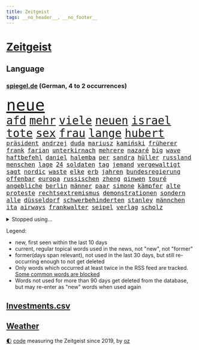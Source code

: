 ```yaml
---
title: Zeitgeist
tags: __no_header__, __no_footer__
---
```


# [Zeitgeist](https://oliz.io/zeitgeist/)

## Language

<h3><a href="https://www.spiegel.de" target="_blank">spiegel.de</a> (German, 4 to 2 occurrences)</h3>
<p style="font-family:monospace">
<span style="font-size:32pt"><a href="news_links.html#neue" class="current">neue</a></span>
<br>
<span style="font-size:22pt"><a href="news_links.html#afd" class="current">afd</a></span>
<span style="font-size:22pt"><a href="news_links.html#mehr" class="current">mehr</a></span>
<span style="font-size:22pt"><a href="news_links.html#viele" class="current">viele</a></span>
<span style="font-size:22pt"><a href="news_links.html#neuen" class="current">neuen</a></span>
<span style="font-size:22pt"><a href="news_links.html#israel" class="current">israel</a></span>
<span style="font-size:22pt"><a href="news_links.html#tote" class="current">tote</a></span>
<span style="font-size:22pt"><a href="news_links.html#sex" class="current">sex</a></span>
<span style="font-size:22pt"><a href="news_links.html#frau" class="current">frau</a></span>
<span style="font-size:22pt"><a href="news_links.html#lange" class="current">lange</a></span>
<span style="font-size:22pt"><a href="news_links.html#hubert" class="current">hubert</a></span>
<br>
<span style="font-size:12pt"><a href="news_links.html#präsident" class="current">präsident</a></span>
<span style="font-size:12pt"><a href="news_links.html#andrzej" class="current">andrzej</a></span>
<span style="font-size:12pt"><a href="news_links.html#duda" class="current">duda</a></span>
<span style="font-size:12pt"><a href="news_links.html#mariusz" class="current">mariusz</a></span>
<span style="font-size:12pt"><a href="news_links.html#kamiński" class="current">kamiński</a></span>
<span style="font-size:12pt"><a href="news_links.html#früherer" class="current">früherer</a></span>
<span style="font-size:12pt"><a href="news_links.html#frank" class="current">frank</a></span>
<span style="font-size:12pt"><a href="news_links.html#farian" class="new">farian</a></span>
<span style="font-size:12pt"><a href="news_links.html#unterkirnach" class="new">unterkirnach</a></span>
<span style="font-size:12pt"><a href="news_links.html#mehrere" class="current">mehrere</a></span>
<span style="font-size:12pt"><a href="news_links.html#nazaré" class="new">nazaré</a></span>
<span style="font-size:12pt"><a href="news_links.html#big" class="current">big</a></span>
<span style="font-size:12pt"><a href="news_links.html#wave" class="new">wave</a></span>
<span style="font-size:12pt"><a href="news_links.html#haftbefehl" class="current">haftbefehl</a></span>
<span style="font-size:12pt"><a href="news_links.html#daniel" class="current">daniel</a></span>
<span style="font-size:12pt"><a href="news_links.html#halemba" class="current">halemba</a></span>
<span style="font-size:12pt"><a href="news_links.html#per" class="current">per</a></span>
<span style="font-size:12pt"><a href="news_links.html#sandra" class="current">sandra</a></span>
<span style="font-size:12pt"><a href="news_links.html#hüller" class="current">hüller</a></span>
<span style="font-size:12pt"><a href="news_links.html#russland" class="current">russland</a></span>
<span style="font-size:12pt"><a href="news_links.html#menschen" class="current">menschen</a></span>
<span style="font-size:12pt"><a href="news_links.html#lage" class="current">lage</a></span>
<span style="font-size:12pt"><a href="news_links.html#24" class="current">24</a></span>
<span style="font-size:12pt"><a href="news_links.html#soldaten" class="current">soldaten</a></span>
<span style="font-size:12pt"><a href="news_links.html#tag" class="current">tag</a></span>
<span style="font-size:12pt"><a href="news_links.html#jemand" class="current">jemand</a></span>
<span style="font-size:12pt"><a href="news_links.html#vergewaltigt" class="current">vergewaltigt</a></span>
<span style="font-size:12pt"><a href="news_links.html#sagt" class="current">sagt</a></span>
<span style="font-size:12pt"><a href="news_links.html#nordic" class="new">nordic</a></span>
<span style="font-size:12pt"><a href="news_links.html#waste" class="new">waste</a></span>
<span style="font-size:12pt"><a href="news_links.html#elke" class="current">elke</a></span>
<span style="font-size:12pt"><a href="news_links.html#erb" class="new">erb</a></span>
<span style="font-size:12pt"><a href="news_links.html#jahren" class="current">jahren</a></span>
<span style="font-size:12pt"><a href="news_links.html#bundesregierung" class="current">bundesregierung</a></span>
<span style="font-size:12pt"><a href="news_links.html#offenbar" class="current">offenbar</a></span>
<span style="font-size:12pt"><a href="news_links.html#europa" class="current">europa</a></span>
<span style="font-size:12pt"><a href="news_links.html#russischen" class="current">russischen</a></span>
<span style="font-size:12pt"><a href="news_links.html#zheng" class="new">zheng</a></span>
<span style="font-size:12pt"><a href="news_links.html#qinwen" class="new">qinwen</a></span>
<span style="font-size:12pt"><a href="news_links.html#touré" class="new">touré</a></span>
<span style="font-size:12pt"><a href="news_links.html#angebliche" class="current">angebliche</a></span>
<span style="font-size:12pt"><a href="news_links.html#berlin" class="current">berlin</a></span>
<span style="font-size:12pt"><a href="news_links.html#männer" class="current">männer</a></span>
<span style="font-size:12pt"><a href="news_links.html#paar" class="current">paar</a></span>
<span style="font-size:12pt"><a href="news_links.html#simone" class="new">simone</a></span>
<span style="font-size:12pt"><a href="news_links.html#kämpfer" class="current">kämpfer</a></span>
<span style="font-size:12pt"><a href="news_links.html#alte" class="current">alte</a></span>
<span style="font-size:12pt"><a href="news_links.html#proteste" class="current">proteste</a></span>
<span style="font-size:12pt"><a href="news_links.html#rechtsextremismus" class="current">rechtsextremismus</a></span>
<span style="font-size:12pt"><a href="news_links.html#demonstrationen" class="current">demonstrationen</a></span>
<span style="font-size:12pt"><a href="news_links.html#sondern" class="current">sondern</a></span>
<span style="font-size:12pt"><a href="news_links.html#alle" class="current">alle</a></span>
<span style="font-size:12pt"><a href="news_links.html#düsseldorf" class="current">düsseldorf</a></span>
<span style="font-size:12pt"><a href="news_links.html#schwerbehinderten" class="new">schwerbehinderten</a></span>
<span style="font-size:12pt"><a href="news_links.html#stanley" class="current">stanley</a></span>
<span style="font-size:12pt"><a href="news_links.html#männchen" class="current">männchen</a></span>
<span style="font-size:12pt"><a href="news_links.html#ita" class="new">ita</a></span>
<span style="font-size:12pt"><a href="news_links.html#airways" class="current">airways</a></span>
<span style="font-size:12pt"><a href="news_links.html#frankwalter" class="current">frankwalter</a></span>
<span style="font-size:12pt"><a href="news_links.html#seipel" class="current">seipel</a></span>
<span style="font-size:12pt"><a href="news_links.html#verlag" class="current">verlag</a></span>
<span style="font-size:12pt"><a href="news_links.html#scholz" class="current">scholz</a></span>
</p>
<details>
<summary>Stopped using...</summary>
<p class="former" style="font-size:12pt">
aufgefordert(1189) covid(1188) elfmeter(1188) erholung(1188) gestohlen(1188) richterin(1188) vierte(1188) summe(1187) fischer(1186) la(1186) 2000(1185) bundesamt(1185) entschied(1185) londoner(1185) bisherige(1184) coronavirus(1184) ifoinstitut(1184) tötete(1184) versprach(1184) boot(1183) drehen(1183) erhoben(1183) geduld(1183) kurzfristig(1183) positiv(1183) premierminister(1183) pressekonferenz(1183) spanier(1183) sänger(1183) ursula(1183) debüt(1182) durchsetzen(1182) eindruck(1182) einstieg(1182) halben(1182) interesse(1182) konservativen(1182) spur(1182) tötet(1182) beschluss(1181) george(1181) gewissen(1181) jüngste(1181) schlimmsten(1181) sexuelle(1181) verschieben(1181) finanziell(1180) kiel(1180) klubs(1180) spott(1180) untersuchungen(1180) verlängerung(1180) verschiedene(1180) aufnehmen(1179) büros(1179) eröffnet(1179) gipfel(1179) infektion(1179) jahrhundert(1179) tödliche(1179) usamerikaner(1179) verlängert(1179) zählen(1179) durchsuchungen(1178) gegenteil(1178) leyen(1177) netzwerk(1177) sc(1177) bundestrainer(1176) geheimnis(1176) schadet(1176) erschüttert(1175) inszeniert(1175) schottland(1175) jedenfalls(1174) öffentlichkeit(1174) 500(1173) viktor(1173) enthüllt(1172) gebe(1172) käufer(1172) schwierigkeiten(1172) anbieter(1171) anschläge(1171) i(1171) endete(1170) tausenden(1170) aufgegeben(1169) senkt(1168) tatverdächtigen(1168) aktiv(1167) eigener(1167) deutsches(1164) gesetze(1164) richard(1164) näher(1163) aufarbeitung(1162) vieles(1162) damals(1161) öffentliche(1160) frisch(1159) trug(1159) führenden(1158) s(1158) größere(1157) hafen(1157) journalist(1157) bundesgerichtshof(1156) händler(1156) syrer(1155) uni(1155) wachsen(1154) gehörte(1152) rang(1150) abhängig(1149) schwung(1145) thüringer(1143) smartphones(1140) kanadas(1133) armen(1132) drohne(1131) erhebliche(1131) startup(1131) ausgaben(1126) gelangen(1120) flog(1118) polizeiruf(1085) cent(1075) anna(1069) wolken(1040) long(1010) angebote(1004) 250(988) holz(970) vorsicht(938) zentralbank(933) seither(930) verdi(928) adac(926) drohenden(922) ministerin(922) inflationsrate(919) ohnehin(916) kilogramm(913) freigesprochen(912) partnerschaft(912) bundesrat(903) autoren(902) zugestimmt(898) erfolgreichste(887) 700(879) schwarz(877) exil(873) musks(873) befürwortet(871) günstiges(868) erhofft(867) parlaments(867) tiger(835) gleichen(831) straftaten(824) basketballstar(821) energiekrise(814) halbes(813) spezielle(810) heidenreich(805) magazin(801) menschlichkeit(797) rhein(796) unbekannter(795) euländer(790) lieferungen(790) gestört(788) stadtteil(784) unserem(775) guterres(769) entsteht(762) ärztin(759) diskussionen(758) zustimmung(755) erwiesen(753) verteuert(746) kremlchef(737) leitete(736) gefechte(731) systematisch(728) untergang(724) desto(723) schwieriger(716) euch(710) herausgefunden(706) bestand(704) 2014(700) 62(699) positiven(692) gekämpft(687) oppositionellen(686) schülern(685) mbappé(681) samt(680) fortsetzen(675) links(651) ansturm(642) finanzierung(642) braunschweig(640) fußballerinnen(640) nationalelf(640) erlauben(634) herrschte(634) indem(633) crew(631) weitermachen(629) zugänglich(626) isoliert(605) luisa(602) mordfall(600) 1200(597) ran(596) steuerhinterziehung(594) dänischen(590) grünenpolitikerin(590) angeschlagenen(589) ernannt(581) stärksten(580) verheerend(579) führungskräfte(578) französischer(576) künstlichen(572) veröffentlichen(570) misshandelt(568) gegenwart(566) ukrainerusslandkrieg(565) zuwanderung(563) anlauf(562) erntet(561) finde(560) unentschieden(559) olympiasiegerin(557) demenz(556) schrumpfen(555) namens(550) braun(549) krebserkrankung(549) fassungslos(542) stören(541) schwächelt(540) freigabe(530) scheiden(524) werben(520) moderator(519) protestbewegung(517) 89(515) beseitigt(514) vereinbarten(513) weltgrößten(511) psychischen(510) heikle(507) angezeigt(501) missverständnis(495) nackt(495) lula(489) bundesbank(487) historisches(479) entzieht(466) quer(462) vereinbarung(462) einsamkeit(461) symbole(458) versehen(457) überraschenden(457) sauber(454) verzeichnen(454) abgestimmt(453) elektronische(451) future(451) aktivist(447) pjöngjang(447) großeinsatz(446) ignoriert(445) auszeichnung(443) mama(440) umfassende(436) entführt(435) abbruch(434) sam(432) erreichbar(429) rudi(425) nächtlichen(424) human(422) misstrauen(421) paus(419) 500000(411) testet(407) ausgabe(405) 1991(401) häufen(400) wiederholen(398) dfbelf(395) kritikern(394) hauses(393) text(393) labor(391) indigene(390) erstickt(389) verschafft(387) beheben(381) mag(378) chefredakteur(377) traditionellen(375) al(374) regenfälle(374) völler(373) fahnder(372) pokal(372) renommierte(372) überflüssig(370) gebühren(368) fassen(364) hinkt(364) googles(363) c(360) luftverschmutzung(359) revision(358) muslime(356) bildungsministerium(355) miete(352) meditation(351) unosicherheitsrat(351) hochhaus(350) kommender(350) getragen(349) initiative(349) gesammelt(347) jason(346) vorstandschef(345) baden(341) vermeintlicher(340) eskalierte(339) gelangt(339) regierungsvertreter(339) nötigung(338) nagelsmann(332) annehmen(331) stein(331) ajax(329) schleswigholsteins(329) uefa(329) tarifverhandlungen(328) georgien(327) achtsamkeit(326) toll(323) fett(322) neapel(322) ministerpräsidenten(320) 150000(318) grafiken(318) 51(316) loswerden(315) profifußballer(311) amtskollege(310) zogen(309) 30000(308) ankommen(305) duisburg(304) 15jähriger(302) haushaltsstreit(301) legalisierung(301) prioritäten(300) saisonstart(300) nützt(299) gesteht(296) optionen(294) allzu(292) lebenslanger(292) beleg(288) naiv(288) bundesverwaltungsgericht(286) griechische(284) mannheim(282) wiederwahl(282) einspruch(280) portal(279) kollabiert(278) veto(278) wiedergewählt(277) geknackt(276) heutige(274) linksfraktion(274) verschiedener(273) vermeintlich(271) helmut(267) vorausgesetzt(267) übergriff(267) artenvielfalt(258) chaotisch(256) genutzte(256) beschmiert(254) ost(254) exkanzler(253) tanken(253) einsturz(252) jagen(252) arbeiter(251) belgische(250) rudy(250) sang(250) sportart(250) rad(247) halbjahr(246) grenzkontrollen(245) gästen(244) katrin(244) rotenburg(243) funk(241) problematisch(241) arabischen(237) innovation(237) spdfraktion(236) gewissheit(235) minutenlang(234) anschlägen(233) ereignis(233) tegernsee(232) verwechselt(230) brannte(227) mahnen(226) impfstoff(225) ermöglicht(223) finger(221) herkunftsstaaten(221) luis(218) stopfen(218) wiese(217) einbestellt(216) epstein(216) jeffrey(216) giuliani(214) wirtschaftlich(214) 17jährigen(213) bafög(213) shell(212) 38jähriger(211) mysteriöse(211) schwieg(211) zurückbekommen(211) bürgern(210) indischer(210) wird’s(207) 77(206) kylian(206) aleksandar(205) installation(205) überraschungsteam(205) bundesagentur(204) errichtet(204) zügen(203) wümme(202) marschflugkörper(201) lieb(197) drohnenaufnahmen(196) schmerz(196) fattah(195) romane(195) bunten(194) gefährt(194) spitzenfußball(193) attraktiv(192) iranerin(191) mitgliedstaaten(190) telefon(190) schwach(189) vorne(189) fußballem(188) quellen(187) zustellung(187) ehre(185) landeshauptstadt(185) mahnte(185) nationalteam(184) trends(184) bestohlen(183) vielfalt(183) asylrecht(181) travis(181) dfbfrauen(179) masken(179) verbreitung(179) aufzunehmen(178) erweitert(178) gefährlichste(178) popstars(176) saßen(176) eauto(175) postbank(174) reserven(174) schande(174) verfilmt(174) unzufriedenheit(173) weltmeisterschaft(172) ezb(171) lissabon(171) unterhaltung(171) neonazi(170) aushalten(169) unterscheiden(169) wattenmeer(169) 20jähriger(167) hacken(167) neukunden(167) schnäppchen(167) winfried(167) wmtitel(167) andré(166) meteorologen(166) aufatmen(165) beeinträchtigen(165) arbeitern(164) entpuppt(164) lagen(164) mietpreise(164) teuerste(164) todesfall(164) unterschiedlicher(164) sechsstellige(163) milliardenschweres(160) sterne(160) ausbeutung(159) grundsätze(159) froh(158) stützen(158) säugetiere(158) entstand(156) erpresst(156) vorfalls(156) elternhaus(154) regelwerk(154) ernste(153) strafbefehl(153) abbau(152) erschien(152) vereint(152) zusammenarbeitet(152) teilzeit(151) wissenschaftlich(151) libyschen(150) chicken(149) mau(148) terroranschlag(148) town(148) frachtschiffe(147) lebensfreude(147) toren(147) baubranche(146) geprüft(146) kehrten(146) kruse(146) ungefährlich(146) verschlechtert(146) traumatisiert(145) amber(144) sportpsychologe(144) abbild(143) akute(143) uber(143) 96(142) heimatland(142) unwohlsein(142) körperliche(141) betrieben(140) gebürtige(140) holstein(140) leser(140) maier(139) schwenken(139) express(138) südfront(138) urs(138) aufstehen(137) schach(137) ratingagentur(136) bemerkte(135) digitalen(135) afdchef(133) riesiges(133) verüben(133) andauern(132) parat(132) superreiche(132) einmarsch(131) gekürzt(130) grenzübergang(130) kürzen(130) moscheen(130) schwachen(130) tankstelle(130) ähnelt(130) unten(129) zensur(129) verübt(128) einigten(127) ermordeten(127) griffen(127) vertreiben(127) abstiegskampf(126) fünfjährige(126) gewöhnt(125) flüssigerdgas(124) rennfahrer(124) rucksack(124) sozialstaats(124) niedrigeren(123) betrag(122) berger(121) impfen(121) biografien(120) deine(120) schmerzhafter(120) dumm(119) individuelle(119) litt(119) verfasst(119) virales(119) exanwalt(118) wohnungsnot(118) damalige(117) neuesten(117) phänomen(117) young(117) 23jährigen(116) abdel(116) angehören(116) baustopp(116) einziges(116) elsisi(116) home(116) reformiert(116) 2001(115) belastungsgrenze(115) jugendstrafe(115) verstößen(115) auktion(114) rumänische(114) katzen(113) schockierte(113) uwe(113) autoattacke(112) neuling(112) palästinensischer(112) charlie(111) kühne(111) starkgemacht(111) knallte(110) moldau(110) stauen(110) bezug(109) grünes(109) leitung(109) afroamerikaner(108) gravierend(108) kühl(108) marschieren(108) thompson(108) traditionsreiche(108) dokumentarfilm(107) magie(107) moderatorin(107) wintershall(107) zuschlag(107) rockstar(106) auferstehung(105) auftritte(105) jüdischen(105) klargestellt(105) preisverleihung(105) industrien(104) zelte(104) außergewöhnliche(103) beleidigte(103) haustiere(103) konzertfilm(103) lieferwagen(103) lindert(103) umweltschützern(103) überraschte(103) erstaunliche(102) ukrainekriegs(102) zweijährige(102) beckmann(101) eigentlichen(101) flüchtlingspolitik(101) blutige(100) darstellung(100) gefängnisstrafe(100) lebenslangen(100) spezialkräften(100) kommissionspräsidentin(99) künstlers(99) volle(99) leitzins(98) saniert(98) strafgerichtshof(98) geschäftspartner(97) organisatoren(97) angeführt(96) entertainer(96) zurückgegeben(96) championsleaguegruppenphase(95) festnehmen(95) norwegischen(95) sofern(95) absoluten(94) gutmachen(94) himmelsspektakel(94) teslachef(94) unterlegen(94) absurde(93) görlitz(93) klausmichael(93) medizinische(93) pressefreiheit(93) weltgrößte(93) fracht(92) humanitären(92) rosenheim(92) spitznamen(92) störungen(92) bildungsurlaub(91) einseitig(91) grenzregion(91) spiegelrekonstruktion(91) ölkonzern(91) brandstifter(90) canceln(90) europaparlament(90) rotterdam(90) trade(90) umweltfreundlich(90) 14jährige(89) abramowitsch(89) affen(89) interessanten(89) kochbuch(89) oligarch(89) polarlichter(89) relativ(89) senta(89) tournee(89) zack(89) banknoten(88) einlegen(88) eusanktionen(88) wärmen(88) aufruhr(87) gerichtsurteil(87) gesenkt(87) solidarisiert(87) vermeidet(87) a81(86) fingerzeig(86) gedächtnis(86) heidenheimer(86) veröffentlichung(86) wechseljahre(86) zusammenleben(86) einberufen(85) historikerin(85) sportministerin(85) unveröffentlichten(85) behoben(84) kritischen(84) olympiaqualifikation(84) wettbewerbshütern(84) beckham(83) klimagelds(83) spurs(83) treibstofflager(83) beschießen(82) elektrosuv(82) fassung(82) gestorbenen(82) intern(82) sonnenstürme(82) überführt(82) colin(81) echter(81) kreistag(81) ruinierte(81) 73jährige(80) coronaimpfstoffen(80) finanzhilfen(80) kaufhaus(80) narzissten(80) steuervorteile(80) csulandesgruppenchef(79) dobrindt(79) pushbacks(79) umwege(79) verordnet(79) entsendung(78) medium(78) referees(78) weltmeisterschaften(78) antetokounmpo(77) asylreform(77) coming(77) eiserne(77) geschleudert(77) giannis(77) gucken(77) migrationsdeal(77) oberlandesgericht(77) parteivorsitzenden(77) schräge(77) unterscheidet(77) asylsuchenden(76) besorgen(76) hamasangriff(76) regierungswechsel(76) regungslos(76) zwingend(76) cyberattacken(75) großangriff(75) i5(75) saarbrücken(75) briefe(74) erkenntnissen(74) härterer(74) jeher(74) ruhiger(74) zustellen(74) euroraum(73) menschengemachten(73) politikertochter(73) schlacht(73) tandler(73) überwältigt(73) angreifern(72) eingefahren(72) führungsriege(72) lasst(72) migrationsbeauftragter(72) unternehmerin(72) verbotenen(72) auszulagern(71) kilometern(71) krankes(71) übersteht(71) bejubeln(70) cheng(70) gastiert(70) generalverdacht(70) hyperaktivität(70) impulsivität(70) jazeera(70) kindesalter(70) kingdom(70) käme(70) paketbranche(70) resonanz(70) vergleichstests(70) verhaltenstherapien(70) bodenoffensive(69) fröhlich(69) gazastadt(69) ratlos(69) völkern(69) bo(68) freue(68) gefährlichsten(68) gilad(68) knüpft(68) mariupol(68) onlineplattformen(68) stroms(68) symbolen(68) unerträglicher(68) unochef(68) woods(68) bestes(67) eingewiesen(67) kibbuz(67) perspektivwechsel(67) ureinwohner(67) westdeutschen(67) militärpräsenz(66) mohammad(66) strafmaßnahmen(66) tibon(66) wild(66) 68jährige(65) bundes(65) emir(65) hasses(65) leitungen(65) spender(65) strahlt(65) vielmehr(65) christmas(64) containerschiffe(64) erhob(64) ingo(64) mercedeswerk(64) niedrige(64) stadien(64) suezkanal(64) synagoge(64) süddeutschen(64) tipp(64) unbeliebt(64) eingefroren(63) hobby(63) katastrophale(63) koalitionsvertrag(63) konstruktiv(63) rekordwert(63) tabelle(63) essay(62) generalstaatsanwaltschaft(62) handlungsunfähig(62) kettensäge(62) kriegswaffe(62) schwaben(62) unsichtbare(62) zuschauern(62) abschiebestopp(61) aleppo(61) eröffnungsrede(61) gotteshaus(61) paaren(61) spieltag(61) tagebuch(61) veredelt(61) zivilen(61) zwischenfälle(61) 1988(60) direkte(60) gesprächsstoff(60) immunsystem(60) positioniert(60) verschleppter(60) verzögerungstaktik(60) airbnb(59) airbnbarbitrage(59) aushält(59) einträgliche(59) etablieren(59) luxushotel(59) monatlich(59) munter(59) polarisierung(59) silva(59) terrorangriffe(59) zweckentfremdet(59) cas(58) erwartungsgemäß(58) flächenbrand(58) klimafreundliche(58) lasten(58) schleswig(58) turnhalle(58) anklagen(57) beeindruckt(57) eautobauer(57) fdppolitikerin(57) gelage(57) ruhen(57) zivilgesellschaft(57) agrarminister(56) bewaffneter(56) cop28(56) iranerinnen(56) sewing(56) torsten(56) wachsfigurenkabinett(56) übergabe(56) analysen(55) exzellent(55) gehypte(55) mangelhaft(55) trainerbank(55) wachse(55) arbeiteten(54) aussagt(54) einseitige(54) finanzministerium(54) gerichten(54) gläser(54) hirsch(54) künstlerische(54) psychiatrischen(54) regional(54) anerkennen(53) detailliert(53) palästinenserbehörde(53) schwindende(53) unoresolution(53) abos(52) großvater(52) handelsabkommen(52) lakers(52) lebron(52) steuerbehörde(52) zwangslage(52) bsi(51) führungskräften(51) gegenden(51) guardian(51) südpolarmeer(51) usschauspieler(51) weihnachtszeit(51) wembanyama(51) zusammenbrach(51) ernsthafte(50) spiels(50) svensson(50) anreize(49) clippers(49) freitagmorgen(49) gazaresolution(49) jährliche(49) lockdown(49) matthäus(49) satellitendaten(49) schwerin(49) verfassungsgerichts(49) 700000(48) anstrengende(48) bombardierung(48) fluminense(48) friendsstar(48) fußballspiel(48) herrscher(48) leitkulturdebatte(48) patent(48) rechtliche(48) abgeraten(47) dünn(47) ghana(47) hell(47) türkin(47) bahnausbau(46) einsturzgefahr(46) kadewe(46) mitarbeiterinnen(46) basteln(45) gesundheitsbehörde(45) konservatives(45) manch(45) nahostkrieg(45) weststrand(45) wunschdenken(45) zündende(45) ausruhen(44) belastungsprobe(44) bundeskriminalamt(44) habecks(44) jegliche(44) museumsdirektor(44) sprecherin(44) thailändische(44) lieferkettengesetz(43) müdigkeit(43) run(43) studio(43) versteuert(43) vorziehen(43) anträgen(42) hackergruppe(42) heizöl(42) migrationsabkommen(42) sicherheitspersonal(42) spitzengruppe(42) zuteil(42) arthrose(41) endoprothesen(41) gelenk(41) kniearthrose(41) knorpel(41) marvel(41) saal(41) schuldenregeln(41) schwankungen(41) tim(41) verlässlich(41) übel(41) 102(40) drängeln(40) fell(40) festen(40) gelacht(40) gespalten(40) schadsoftware(40) verwüstete(40) staatsoberhaupt(39) vollends(39) befahrbar(38) flugtickets(38) mitbegründer(38) mitgliederversammlung(38) siegesserie(38) sozialstaat(38) wunderwuzzi(38) anliegen(37) britisches(37) folgenschwere(37) gestritten(37) ranga(37) tarifkonflikt(37) erstmalig(36) kundschaft(36) passwörter(36) schonen(36) auswertungen(35) christlichen(35) eubeitrittsgespräche(35) motivierter(35) parkplatz(35) rettungssanitäter(35) devid(34) figur(34) gefühlte(34) hermann(34) sicherten(34) striesow(34) geplantes(33) handwerk(33) händeringend(33) kartell(33) landmaschinen(33) längeren(33) polizeistation(33) sanktionierte(33) stream(33) twitternachfolger(33) abgewickelt(32) dfl(32) mitgliederbefragung(32) nachbarin(32) wahlkampfhilfe(32) investorendeal(31) schriftstellerverband(31) türk(31) zugute(31) 45jährigen(30) endgültige(30) haushaltspolitik(30) nbaspieler(30) ultramarathon(30) ungeschlagen(30) urteils(30) überstand(30) beschuldigten(29) mahlzeiten(29) putschversuch(29) superkraft(29) unbeschadet(29) zurückgenommen(29) übersetzung(29) befunden(28) emiraten(28) gültig(28) mitarbeiters(28) rights(28) taugt(28) anlässen(27) befürworter(27) chemiekonzerns(27) dachten(27) genderverbot(27) glühwein(27) regierungskoalition(27) zugewanderter(27) alias(26) genügend(26) hausbau(26) komponisten(26) musikern(26) wehrpflichtige(26) ölreichen(26) ausgebrannt(25) finanzinvestor(25) geländewagen(25) usreporter(25) allgemeinen(24) echt(24) täterin(24) verkauften(24) alex(23) durchbrechen(23) erkältungswelle(23) hüfte(23) korrigierte(23) mix(23) nationalkonservativen(23) weihnachtlich(23) adventszeit(22) demütigungen(22) deniz(22) einschränken(22) fdpinitiative(22) investierten(22) trickserei(22) ausgedacht(21) japanischer(21) paschke(21) pius(21) resturlaub(21) tröstet(21) advent(20) verschneiten(20) zugelegt(20) aachen(19) altars(19) lastminutegeschenke(19) leichten(19) odessa(19) schechen(19) zurückgelassen(19) erbärmlich(18) gazaisraelkrieg(18) handballwm(18) islamist(18) klimakonferenz(18) memes(18) aktivistinnen(17) christliche(17) diamanten(17) erstritten(17) flagge(17) limbach(17) nrwjustizminister(17) pazifikküste(17) präsent(17) tabellenvorletzter(17) umstrittenes(17) wachleute(17) weihnachtsfeier(17) weihnachtsmarkt(17) überrollt(17) aschenbrödel(16) bescherung(16) eingezogen(16) guardiola(16) weltmarktführer(16) werkzeug(16) 1983(15) ambitionen(15) berufseinsteiger(15) erstach(15) gerichtsakten(15) gleichgeschlechtliche(15) globaler(15) knockout(15) längste(15) station(15) zurückgehen(15) ausfall(14) festlich(14) gregoritsch(14) hongkonger(14) starnberg(14) walk(14) graf(13) göringeckardt(13) hogwarts(13) intellektuelle(13) lambsdorff(13) leserinnen(13) ostdeutsche(13) präsidentschaftswahlen(13) rentierschlitten(13) verteidigern(13) aussetzung(12) ausstände(12) diebin(12) donuts(12) falschfahrer(12) floridas(12) indigenen(12) killt(12) pelé(12) prominentesten(12) anstrengungen(11) antrieb(11) festliche(11) klimaschädlichen(11) kompromissbereitschaft(11) postete(11) reparieren(11) schokolade(11) sternschnuppen(11) stirn(11) teilnehmerinnen(11)
</p>
</details>
<p>Legend:
<ul>
<li><span class="new">new</span>, first seen within the last 10 days</li>
<li><span class="current">current</span>, regular topical words used in the news, not "new", not "former"</li>
<li><span class="former">former(days span relevant)</span>, not used in the last 30 days, but still re-occurring enough to not get deleted</li>
<li>Only words which occurred at least twice in the RSS feed are tracked. <a href="language/filters.py">Some common words are blocked</a></li>
<li>Words not used for more than 90 days get deleted from the database, but may re-enter as "new" words when used again</li>
</ul>
</p>

## [Investments](investments.html)[.csv](investments.csv)

## [Weather](weather.html)

<footer>
<a href="javascript:toggleTheme()" class="nav">🌓</a>
<a href="https://github.com/ooz/zeitgeist">code</a> measuring the Zeitgeist since 2019, by <a href="https://oliz.io">oz</a>
</footer>
